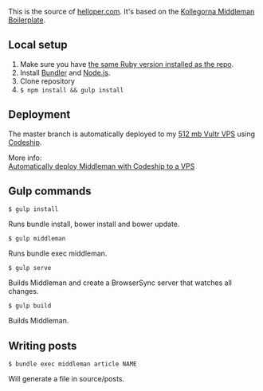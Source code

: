 This is the source of [helloper.com](https://www.helloper.com). It's based on the [Kollegorna Middleman Boilerplate](https://github.com/kollegorna/middleman-boilerplate).

## Local setup

1. Make sure you have [the same Ruby version installed as the repo](https://github.com/persand/helloper/blob/master/.ruby-version).
2. Install [Bundler](https://rubygems.org/gems/bundler) and [Node.js](http://nodejs.org).
3. Clone repository
4. ``$ npm install && gulp install``

## Deployment

The master branch is automatically deployed to my [512 mb Vultr VPS](http://www.vultr.com/?ref=7125759) using [Codeship](https://www.codeship.com).

More info:  
[Automatically deploy Middleman with Codeship to a VPS](https://www.helloper.com/blog/2017/03/automatically-deploy-middleman-codeship-vps/)

## Gulp commands

    $ gulp install

Runs bundle install, bower install and bower update.

    $ gulp middleman

Runs bundle exec middleman.

    $ gulp serve

Builds Middleman and create a BrowserSync server that watches all changes.

    $ gulp build

Builds Middleman.

## Writing posts

    $ bundle exec middleman article NAME

Will generate a file in source/posts.
